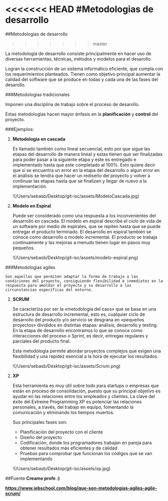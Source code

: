 
<<<<<<< HEAD
#Metodologias de desarrollo
=======
##Metodologias de desarrollo
>>>>>>> master

La metodología de desarrollo consiste principalmente en hacer uso de diversas herramientas, técnicas, métodos y modelos para el desarollo.

Logran la construcción de un sistema informático eficiente, que cumpla con los requerimientos planteados. Tienen como objetivo principal aumentar la calidad del software que se produce en todas y cada una de las fases del desarollo.

###Metodologias tradicionales

Imponen una disciplina de trabajo sobre el proceso de desarollo.

Estas metodologías hacen mayor énfasis en la **planificación** y **control** del proyecto.

###Ejemplos:

1. **Metodología en cascada**

    Es llamado también como lineal secuencial, esto por que sigue las etapas del desarrollo de manera lineal y estas tienen que ser finalizadas para poder pasar a la siguiente etapa y este es entregado e implementado hasta que este completado al 100%. Esto quiere decir que si se encuentra un error en la etapa del desarrollo o algun error en el análisis se tendra que hacer un rediseño del proyecto y volver a continuar las etapas hasta que se finalizen y llegar de nuevo a la implementación.

    !(/Users/sebasb/Desktop/git-isc/assets/ModeloCascada.jpg)

2. **Modelo en Espiral**

    Puede ser considerado como una respuesta a los inconvenientes del desarrollo en cascada. El modelo en espiral describe el ciclo de vida de un software por medio de espirales, que se repiten hasta que se puede entregar el producto terminado. El desarrollo en espiral también se conoce como desarrollo o modelo incremental. El producto se trabaja continuamente y las mejoras a menudo tienen lugar en pasos muy pequeños.

    !(/Users/sebasb/Desktop/git-isc/assets/modelo-espiral.png)


###Metodologias agiles

    Son aquellas que permiten adaptar la forma de trabajo a las condiciones del proyecto, consiguiendo flexibilidad e inmediatez en la respuesta para amoldar el proyecto y su desarrollo a las circunstancias específicas del entorno.

1. **SCRUM**

    Se caracteriza por ser la «metodología del caos» que se basa en una estructura de desarrollo incremental, esto es, cualquier ciclo de desarrollo del producto y/o servicio se desgrana en «pequeños proyectos» divididos en distintas etapas: análisis, desarrollo y testing. En la etapa de desarrollo encontramos lo que se conoce como interacciones del proceso o Sprint, es decir, entregas regulares y parciales del producto final.

    Esta metodología permite abordar proyectos complejos que exigen una flexibilidad y una rapidez esencial a la hora de ejecutar los resultados.

    !(/Users/sebasb/Desktop/git-isc/assets/Scrum.png)

2. **XP**

    Esta herramienta es muy útil sobre todo para startups o empresas que están en proceso de consolidación, puesto que su principal objetivo es ayudar en las relaciones entre los empleados y clientes. La clave del éxito del Extreme Programming XP es potenciar las relaciones personales, a través, del trabajo en equipo, fomentando la comunicación y eliminando los tiempos muertos.

    Sus principales fases son:

    - Planificación del proyecto con el cliente
    - Diseño del proyecto
    - Codificación, donde los programadores trabajan en pareja para obtener resultados más eficientes y de calidad
    - Pruebas para comprobar que funcionan los códigos que se van implementando

    !(/Users/sebasb/Desktop/git-isc/assets/xp.jpg)

##Fuente
**Creame profe :)**

**https://www.iebschool.com/blog/que-son-metodologias-agiles-agile-scrum/**
